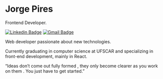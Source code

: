 # Jorge Pires

Frontend Developer.

[![Linkedin Badge](https://img.shields.io/badge/-Jorge%20Pires-737373?style=flat-square&logo=Linkedin&logoColor=white&link=https://www.linkedin.com/in/jorgeprj/)](https://www.linkedin.com/in/jorgeprj/) 
[![Gmail Badge](https://img.shields.io/badge/-jorgeprj2020@gmail.com-737373?style=flat-square&logo=Gmail&logoColor=white&link=mailto:jorgeprj2020@gmail.com)](mailto:jorgeprj2020@gmail.com)

Web developer passionate about new technologies.

Currently graduating in computer science at UFSCAR and specializing in front-end development, mainly in React.

“Ideas don’t come out fully formed , they only become clearer as you work on them . You just have to get started.”
